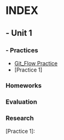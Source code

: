 # INDEX 
## -  Unit 1
### -    Practices
   -  [Git_Flow Practice]
   -  [Practice 1]
### Homeworks
### Evaluation
### Research


[Git_Flow Practice]:https://github.com/Luis-Alonso18/Data_Mining/blob/unidad_1/practices/practice_git_flow/git_flow.md
[Practice 1]:
